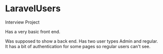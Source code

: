 # LaravelUsers
Interview Project

Has a very basic front end.

Was supposed to show a back end. Has two user types Admin and regular. It has a bit of authentication for some pages so regular users can't see.
